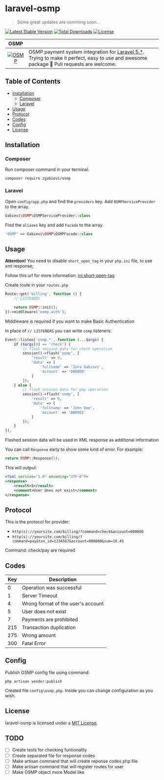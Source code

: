 # laravel-osmp

> Some great updates are comming soon...

[![Latest Stable Version](https://poser.pugx.org/zgabievi/osmp/version?format=flat-square)](https://packagist.org/packages/zgabievi/osmp) [![Total Downloads](https://poser.pugx.org/zgabievi/osmp/d/total?format=flat-square)](https://packagist.org/packages/zgabievi/osmp) [![License](https://poser.pugx.org/zgabievi/osmp/license?format=flat-square)](https://packagist.org/packages/zgabievi/osmp)

| OSMP       |     |
|:----------:|:----|
| [![OSMP](https://i.imgsafe.org/fbbe2a3dfd.png)](https://github.com/zgabievi/laravel-osmp) | OSMP payment system integration for [Laravel 5.*](http://laravel.com/). Trying to make it perfect, easy to use and awesome package :tada: Pull requests are welcome. |

## Table of Contents
- [Installation](#installation)
    - [Composer](#composer)
    - [Laravel](#laravel)
- [Usage](#usage)
- [Protocol](#protocol)
- [Codes](#codes)
- [Config](#config)
- [License](#license)

## Installation

### Composer

Run composer command in your terminal.

    composer require zgabievi/osmp

### Laravel

Open `config/app.php` and find the `providers` key. Add `OSMPServiceProvider` to the array.

```php
Gabievi\OSMP\OSMPServiceProvider::class
```

Find the `aliases` key and add `Facade` to the array. 

```php
'OSMP' => Gabievi\OSMP\OSMPFacade::class
```

## Usage

**Attention!** You need to disable `short_open_tag` in your `php.ini` file, to use xml response;

Follow this url for more information: [ini.short-open-tag](http://php.net/manual/en/ini.core.php#ini.short-open-tag)


Create route in your `routes.php`

```php
Route::get('billing', function () {
	// LISTENERS

	return OSMP::init();
})->middleware('osmp.auth');
```

Middleware is required if you want to make Basic Authentication

In place of `// LISTENERS` you can write `osmp` listeners:

```php
Event::listen('osmp.*', function (...$args) {
	if ($args[0] == 'check') {
		// flash session data for check operation
		session()->flash('osmp', [
			'result' => 0,
			'data' => [
				'fullname' => 'Zura Gabievi',
				'account' => '000000'
			]
		]);
	} else {
		// flash session data for pay operation
		session()->flash('osmp', [
			'result' => 0,
			'data' => [
				'fullname' => 'John Doe',
				'account' => '000001'
			]
		]);
	}
});
```

Flashed session data will be used in XML response as additional information

You can call `Response` early to show some kind of error.
For example:

```php
return OSMP::Response(5);
```

This will output:

```xml
<?xml version="1.0" encoding="UTF-8"?>
<response>
	<result>5</result>
	<comment>User does not exist</comment>
</response>
```

## Protocol

This is the protocol for provider:

- `http(s)://yoursite.com/billing/?command=check&account=000000`
- `http(s)://yoursite.com/billing/?command=pay&txn_id=1234567&account=000000&sum=10.45`

Command: check/pay are required

## Codes

| Key | Description                        |
|-----|------------------------------------|
| 0   | Operation was successful           |
| 1   | Server Timeout                     |
| 4   | Wrong format of the user's account |
| 5   | User does not exist                |
| 7   | Payments are prohibited            |
| 215 | Transaction duplication            |
| 275 | Wrong amount                       |
| 300 | Fatal Error                        |

## Config

Publish OSMP config file using command:

```
php artisan vendor:publish
```

Created file `config\osmp.php`. Inside you can change configuration as you wish.

## License

laravel-osmp is licensed under a  [MIT License](https://github.com/zgabievi/laravel-osmp/blob/master/LICENSE).

## TODO
- [ ] Create tests for checking funtionality
- [ ] Create separated file for response codes
- [ ] Make artisan command that will create reponse codes php file
- [ ] Make artisan command that will register routes for user
- [ ] Make OSMP object more Model like
